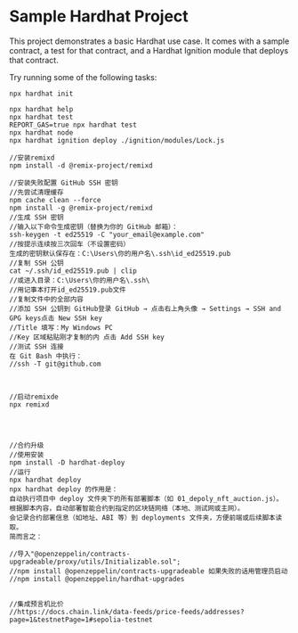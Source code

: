 # Sample Hardhat Project

This project demonstrates a basic Hardhat use case. It comes with a sample contract, a test for that contract, and a Hardhat Ignition module that deploys that contract.

Try running some of the following tasks:

```shell
npx hardhat init

npx hardhat help
npx hardhat test
REPORT_GAS=true npx hardhat test
npx hardhat node
npx hardhat ignition deploy ./ignition/modules/Lock.js

//安装remixd
npm install -d @remix-project/remixd

//安装失败配置 GitHub SSH 密钥
//先尝试清理缓存
npm cache clean --force
npm install -g @remix-project/remixd
//生成 SSH 密钥
//输入以下命令生成密钥（替换为你的 GitHub 邮箱）：
ssh-keygen -t ed25519 -C "your_email@example.com"
//按提示连续按三次回车（不设置密码）
生成的密钥默认保存在：C:\Users\你的用户名\.ssh\id_ed25519.pub
//复制 SSH 公钥
cat ~/.ssh/id_ed25519.pub | clip
//或进入目录：C:\Users\你的用户名\.ssh\
//用记事本打开id_ed25519.pub文件
//复制文件中的全部内容
//添加 SSH 公钥到 GitHub登录 GitHub → 点击右上角头像 → Settings → SSH and GPG keys点击 New SSH key
//Title 填写：My Windows PC
//Key 区域粘贴刚才复制的内 点击 Add SSH key
//测试 SSH 连接
在 Git Bash 中执行：
//ssh -T git@github.com



//启动remixde
npx remixd




//合约升级
//使用安装
npm install -D hardhat-deploy
//运行
npx hardhat deploy
npx hardhat deploy 的作用是：
自动执行项目中 deploy 文件夹下的所有部署脚本（如 01_depoly_nft_auction.js）。
根据脚本内容，自动部署智能合约到指定的区块链网络（本地、测试网或主网）。
会记录合约部署信息（如地址、ABI 等）到 deployments 文件夹，方便前端或后续脚本读取。
简而言之：

//导入"@openzeppelin/contracts-upgradeable/proxy/utils/Initializable.sol";
//npm install @openzeppelin/contracts-upgradeable 如果失败的话用管理员启动
//npm install @openzeppelin/hardhat-upgrades


//集成预言机比价
//https://docs.chain.link/data-feeds/price-feeds/addresses?page=1&testnetPage=1#sepolia-testnet


```
